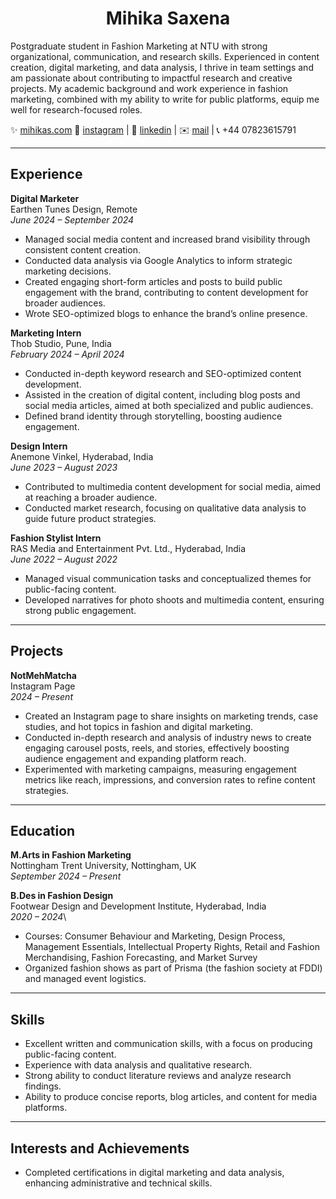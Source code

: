 <center><h1>Mihika Saxena</h1></center>

Postgraduate student in Fashion Marketing at NTU with strong organizational, communication, and research skills. Experienced in content creation, digital marketing, and data analysis, I thrive in team settings and am passionate about contributing to impactful research and creative projects. My academic background and work experience in fashion marketing, combined with my ability to write for public platforms, equip me well for research-focused roles.

✨ [mihikas.com](https://mihikas.com/)  🍵 [instagram](https://www.instagram.com/notmehmatcha/) | 💼 [linkedin](https://www.linkedin.com/in/mihikas) | ✉️ [mail](mailto\:hello@mihikas.com) | 📞 +44 07823615791

---

## **Experience**

**Digital Marketer**\
Earthen Tunes Design, Remote\
*June 2024 – September 2024*

- Managed social media content and increased brand visibility through consistent content creation.
- Conducted data analysis via Google Analytics to inform strategic marketing decisions.
- Created engaging short-form articles and posts to build public engagement with the brand, contributing to content development for broader audiences.
- Wrote SEO-optimized blogs to enhance the brand’s online presence.

**Marketing Intern**\
Thob Studio, Pune, India\
*February 2024 – April 2024*

- Conducted in-depth keyword research and SEO-optimized content development.
- Assisted in the creation of digital content, including blog posts and social media articles, aimed at both specialized and public audiences.
- Defined brand identity through storytelling, boosting audience engagement.

**Design Intern**\
Anemone Vinkel, Hyderabad, India\
*June 2023 – August 2023*

- Contributed to multimedia content development for social media, aimed at reaching a broader audience.
- Conducted market research, focusing on qualitative data analysis to guide future product strategies.

**Fashion Stylist Intern**\
RAS Media and Entertainment Pvt. Ltd., Hyderabad, India\
*June 2022 – August 2022*

- Managed visual communication tasks and conceptualized themes for public-facing content.
- Developed narratives for photo shoots and multimedia content, ensuring strong public engagement.

---

## **Projects**

**NotMehMatcha**\
Instagram Page\
*2024 – Present*
- Created an Instagram page to share insights on marketing trends, case studies, and hot topics in fashion and digital marketing.
- Conducted in-depth research and analysis of industry news to create engaging carousel posts, reels, and stories, effectively boosting audience engagement and expanding platform reach.
- Experimented with marketing campaigns, measuring engagement metrics like reach, impressions, and conversion rates to refine content strategies.

---

## **Education**

**M.Arts in Fashion Marketing**\
Nottingham Trent University, Nottingham, UK\
*September 2024 – Present*

**B.Des in Fashion Design**\
Footwear Design and Development Institute, Hyderabad, India\
*2020 – 2024*\
- Courses: Consumer Behaviour and Marketing, Design Process, Management Essentials, Intellectual Property Rights, Retail and Fashion Merchandising, Fashion Forecasting, and Market Survey
- Organized fashion shows as part of Prisma (the fashion society at FDDI) and managed event logistics.

---

## **Skills**

- Excellent written and communication skills, with a focus on producing public-facing content.
- Experience with data analysis and qualitative research.
- Strong ability to conduct literature reviews and analyze research findings.
- Ability to produce concise reports, blog articles, and content for media platforms.

---

## **Interests and Achievements**

- Completed certifications in digital marketing and data analysis, enhancing administrative and technical skills.
